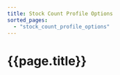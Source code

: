 ```yaml
---
title: Stock Count Profile Options
sorted_pages:
  - "stock_count_profile_options"
---
```

# {{page.title}}
